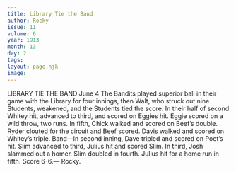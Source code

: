 ```yaml
---
title: Library Tie the Band
author: Rocky
issue: 11
volume: 6
year: 1913
month: 13
day: 2
tags:
layout: page.njk
image:
---
```

LIBRARY TIE THE BAND    June 4    The Bandits played superior ball in their game with the Library for four innings, then Walt, who struck out nine Students, weakened, and the Students tied the score. In their half of second Whitey hit, advanced to third, and scored on Eggies hit. Eggie scored on a wild throw, two runs. In fifth, Chick walked and scored on Beef’s double. Ryder clouted for the circuit and Beef scored. Davis walked and scored on Whitey’s triple. Band—In second inning, Dave tripled and scored on Poet’s hit. Slim advanced to third, Julius hit and scored Slim. In third, Josh slammed out a homer. Slim doubled in fourth. Julius hit for a home run in fifth. Score 6-6.— Rocky. 



